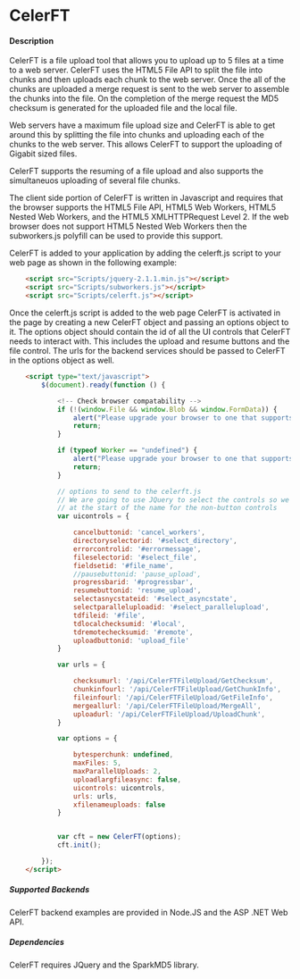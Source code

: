 # CelerFT 

#### Description

CelerFT is a file upload tool that allows you to upload up to 5 files at a time to a web server. CelerFT uses the HTML5 File API to split 
the file into chunks and then uploads each chunk to the web server. Once the all of the chunks are uploaded a merge request is sent to
the web server to assemble the chunks into the file. On the completion of the merge request the MD5 checksum is generated for the 
uploaded file and the local file.

Web servers have a maximum file upload size and CelerFT is able to get around this by splitting the file into chunks and uploading each of the chunks to the web server. This allows CelerFT to support the uploading of Gigabit sized files.

CelerFT supports the resuming of a file upload and also supports the simultaneuos uploading of several file chunks.

The client side portion of CelerFT is written in Javascript and requires that the browser supports the HTML5 File API, HTML5 Web Workers,
HTML5 Nested Web Workers, and the HTML5 XMLHTTPRequest Level 2. If the web browser does not support HTML5 Nested Web Workers then 
the subworkers.js polyfill can be used to provide this support. 

CelerFT is added to your application by adding the celerft.js script to your web page as shown in the following example:
```html
    <script src="Scripts/jquery-2.1.1.min.js"></script>
    <script src="Scripts/subworkers.js"></script>
    <script src="Scripts/celerft.js"></script>
```
Once the celerft.js script is added to the web page CelerFT is activated in the page by creating a new CelerFT object and passing an 
options object to it. The options object should contain the id of all the UI controls that CelerFT needs to interact with. This includes
the upload and resume buttons and the file control. The urls for the backend services should be passed to CelerFT in the options 
object as well.

```html
    <script type="text/javascript">
        $(document).ready(function () {

            <!-- Check browser compatability -->
            if (!(window.File && window.Blob && window.FormData)) {
                alert("Please upgrade your browser to one that supports the HTML5 file api.");
                return;
            }

            if (typeof Worker == "undefined") {
                alert("Please upgrade your browser to one that supports the HTML5 Webworker api.");
                return;
            }

            // options to send to the celerft.js
            // We are going to use JQuery to select the controls so we put a #
            // at the start of the name for the non-button controls
            var uicontrols = {

                cancelbuttonid: 'cancel_workers',
                directoryselectorid: '#select_directory',
                errorcontrolid: '#errormessage',
                fileselectorid: '#select_file',
                fieldsetid: '#file_name',
                //pausebuttonid: 'pause_upload',
                progressbarid: '#progressbar',
                resumebuttonid: 'resume_upload',
                selectasnycstateid: '#select_asyncstate',
                selectparalleluploadid: '#select_parallelupload',
                tdfileid: '#file',
                tdlocalchecksumid: '#local',
                tdremotechecksumid: '#remote',
                uploadbuttonid: 'upload_file'
            }

            var urls = {

                checksumurl: '/api/CelerFTFileUpload/GetChecksum',
                chunkinfourl: '/api/CelerFTFileUpload/GetChunkInfo',
                fileinfourl: '/api/CelerFTFileUpload/GetFileInfo',
                mergeallurl: '/api/CelerFTFileUpload/MergeAll',
                uploadurl: '/api/CelerFTFileUpload/UploadChunk',
            }

            var options = {

                bytesperchunk: undefined,
                maxFiles: 5,
                maxParallelUploads: 2,
                uploadlargfileasync: false,
                uicontrols: uicontrols,
                urls: urls,
                xfilenameuploads: false
            }


            var cft = new CelerFT(options);
            cft.init();

        });
    </script>
```

##### Supported Backends

CelerFT backend examples are provided in Node.JS and the ASP .NET Web API.

##### Dependencies

CelerFT requires JQuery and the SparkMD5 library.
